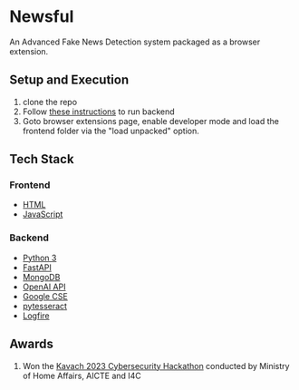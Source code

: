 # Newsful

An Advanced Fake News Detection system packaged as a browser extension.

## Setup and Execution

1. clone the repo
2. Follow [these instructions](./backend/README.md) to run backend
3. Goto browser extensions page, enable developer mode and load the frontend folder via the "load unpacked" option.

## Tech Stack

### Frontend

- [HTML](https://developer.mozilla.org/en-US/docs/Web/HTML)
- [JavaScript](https://developer.mozilla.org/en-US/docs/Web/JavaScript)

### Backend

- [Python 3](https://www.python.org/)
- [FastAPI](https://fastapi.tiangolo.com/)
- [MongoDB](https://www.mongodb.com/)
- [OpenAI API](https://chat.openai.com/)
- [Google CSE](https://programmablesearchengine.google.com/about/)
- [pytesseract](https://pypi.org/project/pytesseract/)
- [Logfire](https://logfire.pydantic.dev/)

## Awards

1. Won the [Kavach 2023 Cybersecurity Hackathon](https://kavach.mic.gov.in/) conducted by Ministry of Home Affairs, AICTE and I4C

